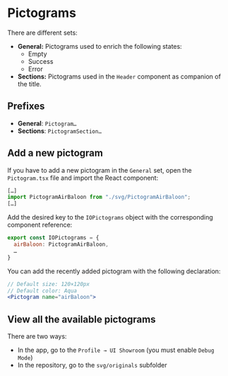 # Pictograms
There are different sets:
* **General:** Pictograms used to enrich the following states:
  * Empty 
  * Success
  * Error 
* **Sections:** Pictograms used in the `Header` component as companion of the title. 

## Prefixes
- **General**: `Pictogram…`
- **Sections**: `PictogramSection…`

## Add a new pictogram
If you have to add a new pictogram in the `General` set, open the `Pictogram.tsx` file and import the React component:
```jsx
[…]
import PictogramAirBaloon from "./svg/PictogramAirBaloon";
[…]
```
Add the desired key to the `IOPictograms` object with the corresponding component reference:
```jsx
export const IOPictograms = {
  airBaloon: PictogramAirBaloon,
  …
}
```
You can add the recently added pictogram with the following declaration:
```jsx
// Default size: 120×120px
// Default color: Aqua
<Pictogram name="airBaloon">
```

## View all the available pictograms
There are two ways:
- In the app, go to the `Profile → UI Showroom` (you must enable `Debug Mode`)
- In the repository, go to the `svg/originals` subfolder
